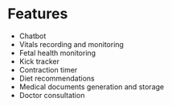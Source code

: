 # Features

- Chatbot
- Vitals recording and monitoring
- Fetal health monitoring
- Kick tracker
- Contraction timer
- Diet recommendations
- Medical documents generation and storage
- Doctor consultation

